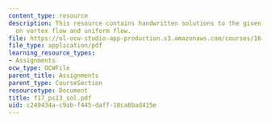 ```yaml
---
content_type: resource
description: This resource contains handwritten solutions to the given problem set
  on vortex flow and uniform flow.
file: https://ol-ocw-studio-app-production.s3.amazonaws.com/courses/16-01-unified-engineering-i-ii-iii-iv-fall-2005-spring-2006/c249434ac9abf445daff18ca6bad415e_f17_ps13_sol.pdf
file_type: application/pdf
learning_resource_types:
- Assignments
ocw_type: OCWFile
parent_title: Assignments
parent_type: CourseSection
resourcetype: Document
title: f17_ps13_sol.pdf
uid: c249434a-c9ab-f445-daff-18ca6bad415e
---
```

